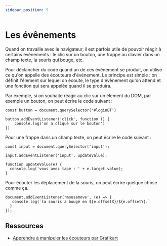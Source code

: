 ```yaml
---
sidebar_position: 5
---
```


# Les évênements

Quand on travaille avec le navigateur, il est parfois utile de pouvoir réagir à certains évènements : le clic sur un bouton, une frappe au clavier dans un champ texte, la souris qui bouge, etc.

Pour déclancher du code quand un de ces évènement se produit, on utilise ce qu'on appelle des écouteurs d'évènement. Le principe est simple : on définit l'élement sur lequel on écoute, le type d'évènement qu'on attend et une fonction qui sera appelée quand il se produira. 

Par exemple, si on souhaite réagir au clic sur un élement du DOM, par exemple un bouton, on peut écrire le code suivant : 

```
const button = document.querySelector('#loginBT')

button.addEventListener('click', function () {
    console.log('on a cliqué sur le bouton') 
})
```

Pour une frappe dans un champ texte, on peut écrire le code suivant : 

```
const input = document.querySelector('input');

input.addEventListener('input', updateValue);

function updateValue(e) {
  console.log('vous avez tapé : ' + e.target.value);
}
```

Pour écouter les déplacement de la souris, on peut écrire quelque chose comme ça.

```
document.addEventListener('mousemove', (e) => {
   console.log(`la souris a bougé en ${e.offsetX}/${e.offsetY}.`
  }
});
```

## Ressources

* [Apprendre à manipuler les écouteurs par Grafikart](https://grafikart.fr/tutoriels/javascript-eventlistener-2072#autoplay)